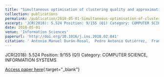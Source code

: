 ```yaml
---
title: "Simultaneous optimisation of clustering quality and approximation error for time series segmentation"
collection: publications
permalink: /publication/2018-05-01-Simultaneous-optimisation-of-clustering-quality-and-approximation-error-for-time-series-segmentation
excerpt: 'JCR(2018): 5.524 Position: 9/155 (Q1) Category: COMPUTER SCIENCE, INFORMATION SYSTEMS'
date: 2018-05-01
venue: 'Information Sciences'
paperurl: 'http://doi.org/10.1016/j.ins.2018.02.041'
citation: ' Antonio Manuel Durán-Rosal,  Pedro Antonio Gutiérrez,  Francisco José Martínez-Estudillo,  César Hervás-Martínez, &quot;Simultaneous optimisation of clustering quality and approximation error for time series segmentation.&quot; Information Sciences, Vol. 442-443, 2018, pp.186--201.'
---
```

JCR(2018): 5.524 Position: 9/155 (Q1) Category: COMPUTER SCIENCE, INFORMATION SYSTEMS

[Access paper here](http://doi.org/10.1016/j.ins.2018.02.041){:target="_blank"}
